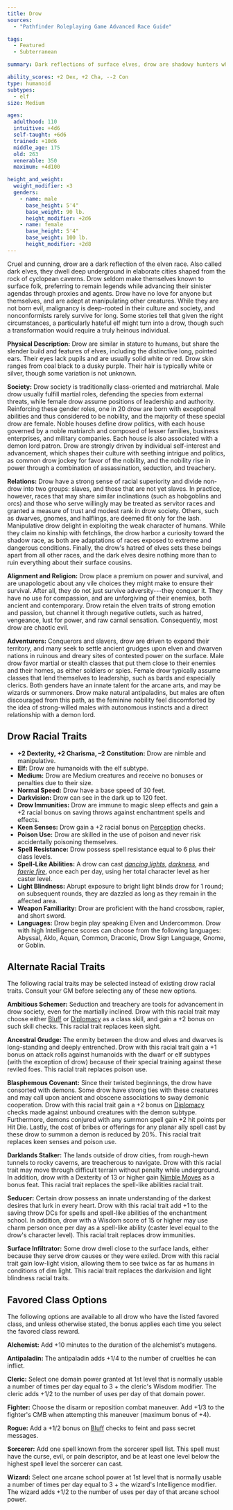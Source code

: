 ```yaml
---
title: Drow
sources:
  - "Pathfinder Roleplaying Game Advanced Race Guide"

tags:
  - Featured
  - Subterranean

summary: Dark reflections of surface elves, drow are shadowy hunters who strive to snuff out the world's light. Drow are powerful magical creatures who typically serve demons, and only their chaotic nature stops them from becoming an even greater menace. A select few forsake their race's depraved and nihilistic society to walk a heroic path.

ability_scores: +2 Dex, +2 Cha, --2 Con
type: humanoid
subtypes:
  - elf
size: Medium

ages:
  adulthood: 110
  intuitive: +4d6
  self-taught: +6d6
  trained: +10d6
  middle_age: 175
  old: 263
  venerable: 350
  maximum: +4d100

height_and_weight:
  weight_modifier: ×3
  genders:
    - name: male
      base_height: 5'4"
      base_weight: 90 lb.
      height_modifier: +2d6
    - name: female
      base_height: 5'4"
      base_weight: 100 lb.
      height_modifier: +2d8
---
```


Cruel and cunning, drow are a dark reflection of the elven race. Also called dark elves, they dwell deep underground in elaborate cities shaped from the rock of cyclopean caverns. Drow seldom make themselves known to surface folk, preferring to remain legends while advancing their sinister agendas through proxies and agents. Drow have no love for anyone but themselves, and are adept at manipulating other creatures. While they are not born evil, malignancy is deep-rooted in their culture and society, and nonconformists rarely survive for long. Some stories tell that given the right circumstances, a particularly hateful elf might turn into a drow, though such a transformation would require a truly heinous individual.

**Physical Description:** Drow are similar in stature to humans, but share the slender build and features of elves, including the distinctive long, pointed ears. Their eyes lack pupils and are usually solid white or red. Drow skin ranges from coal black to a dusky purple. Their hair is typically white or silver, though some variation is not unknown.

**Society:** Drow society is traditionally class-oriented and matriarchal. Male drow usually fulfill martial roles, defending the species from external threats, while female drow assume positions of leadership and authority. Reinforcing these gender roles, one in 20 drow are born with exceptional abilities and thus considered to be nobility, and the majority of these special drow are female. Noble houses define drow politics, with each house governed by a noble matriarch and composed of lesser families, business enterprises, and military companies. Each house is also associated with a demon lord patron. Drow are strongly driven by individual self-interest and advancement, which shapes their culture with seething intrigue and politics, as common drow jockey for favor of the nobility, and the nobility rise in power through a combination of assassination, seduction, and treachery.

**Relations:** Drow have a strong sense of racial superiority and divide non-drow into two groups: slaves, and those that are not yet slaves. In practice, however, races that may share similar inclinations (such as hobgoblins and orcs) and those who serve willingly may be treated as servitor races and granted a measure of trust and modest rank in drow society. Others, such as dwarves, gnomes, and halflings, are deemed fit only for the lash. Manipulative drow delight in exploiting the weak character of humans. While they claim no kinship with fetchlings, the drow harbor a curiosity toward the shadow race, as both are adaptations of races exposed to extreme and dangerous conditions. Finally, the drow's hatred of elves sets these beings apart from all other races, and the dark elves desire nothing more than to ruin everything about their surface cousins.

**Alignment and Religion:** Drow place a premium on power and survival, and are unapologetic about any vile choices they might make to ensure their survival. After all, they do not just survive adversity---they conquer it. They have no use for compassion, and are unforgiving of their enemies, both ancient and contemporary. Drow retain the elven traits of strong emotion and passion, but channel it through negative outlets, such as hatred, vengeance, lust for power, and raw carnal sensation. Consequently, most drow are chaotic evil.

**Adventurers:** Conquerors and slavers, drow are driven to expand their territory, and many seek to settle ancient grudges upon elven and dwarven nations in ruinous and dreary sites of contested power on the surface. Male drow favor martial or stealth classes that put them close to their enemies and their homes, as either soldiers or spies. Female drow typically assume classes that lend themselves to leadership, such as bards and especially clerics. Both genders have an innate talent for the arcane arts, and may be wizards or summoners. Drow make natural antipaladins, but males are often discouraged from this path, as the feminine nobility feel discomforted by the idea of strong-willed males with autonomous instincts and a direct relationship with a demon lord.

## Drow Racial Traits

- **+2 Dexterity, +2 Charisma, –2 Constitution:** Drow are nimble and manipulative.
- **Elf:** Drow are humanoids with the elf subtype.
- **Medium:** Drow are Medium creatures and receive no bonuses or penalties due to their size.
- **Normal Speed:** Drow have a base speed of 30 feet.
- **Darkvision:** Drow can see in the dark up to 120 feet.
- **Drow Immunities:** Drow are immune to magic sleep effects and gain a +2 racial bonus on saving throws against enchantment spells and effects.
- **Keen Senses:** Drow gain a +2 racial bonus on [Perception](/skills/perception/) checks.
- **Poison Use:** Drow are skilled in the use of poison and never risk accidentally poisoning themselves.
- **Spell Resistance:** Drow possess spell resistance equal to 6 plus their class levels.
- **Spell-Like Abilities:** A drow can cast [*dancing lights*](/spells/dancing-lights/), [*darkness*](/spells/darkness/), and [*faerie fire*](/spells/faerie-fire/), once each per day, using her total character level as her caster level.
- **Light Blindness:** Abrupt exposure to bright light blinds drow for 1 round; on subsequent rounds, they are dazzled as long as they remain in the affected area.
- **Weapon Familiarity:** Drow are proficient with the hand crossbow, rapier, and short sword.
- **Languages:** Drow begin play speaking Elven and Undercommon. Drow with high Intelligence scores can choose from the following languages: Abyssal, Aklo, Aquan, Common, Draconic, Drow Sign Language, Gnome, or Goblin.

## Alternate Racial Traits

The following racial traits may be selected instead of existing drow racial traits. Consult your GM before selecting any of these new options.

**Ambitious Schemer:** Seduction and treachery are tools for advancement in drow society, even for the martially inclined. Drow with this racial trait may choose either [Bluff](/skills/bluff/) or [Diplomacy](/skills/diplomacy/) as a class skill, and gain a +2 bonus on such skill checks. This racial trait replaces keen sight.

**Ancestral Grudge:** The enmity between the drow and elves and dwarves is long-standing and deeply entrenched. Drow with this racial trait gain a +1 bonus on attack rolls against humanoids with the dwarf or elf subtypes (with the exception of drow) because of their special training against these reviled foes. This racial trait replaces poison use.

**Blasphemous Covenant:** Since their twisted beginnings, the drow have consorted with demons. Some drow have strong ties with these creatures and may call upon ancient and obscene associations to sway demonic cooperation. Drow with this racial trait gain a +2 bonus on [Diplomacy](/skills/diplomacy/) checks made against unbound creatures with the demon subtype. Furthermore, demons conjured with any summon spell gain +2 hit points per Hit Die. Lastly, the cost of bribes or offerings for any planar ally spell cast by these drow to summon a demon is reduced by 20%. This racial trait replaces keen senses and poison use.

**Darklands Stalker:** The lands outside of drow cities, from rough-hewn tunnels to rocky caverns, are treacherous to navigate. Drow with this racial trait may move through difficult terrain without penalty while underground. In addition, drow with a Dexterity of 13 or higher gain [Nimble Moves](/feats/nimble-moves/) as a bonus feat. This racial trait replaces the spell-like abilities racial trait.

**Seducer:** Certain drow possess an innate understanding of the darkest desires that lurk in every heart. Drow with this racial trait add +1 to the saving throw DCs for spells and spell-like abilities of the enchantment school. In addition, drow with a Wisdom score of 15 or higher may use charm person once per day as a spell-like ability (caster level equal to the drow's character level). This racial trait replaces drow immunities.

**Surface Infiltrator:** Some drow dwell close to the surface lands, either because they serve drow causes or they were exiled. Drow with this racial trait gain low-light vision, allowing them to see twice as far as humans in conditions of dim light. This racial trait replaces the darkvision and light blindness racial traits.

## Favored Class Options

The following options are available to all drow who have the listed favored class, and unless otherwise stated, the bonus applies each time you select the favored class reward.

**Alchemist:** Add +10 minutes to the duration of the alchemist's mutagens.

**Antipaladin:** The antipaladin adds +1/4 to the number of cruelties he can inflict.

**Cleric:** Select one domain power granted at 1st level that is normally usable a number of times per day equal to 3 + the cleric's Wisdom modifier. The cleric adds +1/2 to the number of uses per day of that domain power.

**Fighter:** Choose the disarm or reposition combat maneuver. Add +1/3 to the fighter's CMB when attempting this maneuver (maximum bonus of +4).

**Rogue:** Add a +1/2 bonus on [Bluff](/skills/bluff/) checks to feint and pass secret messages.

**Sorcerer:** Add one spell known from the sorcerer spell list. This spell must have the curse, evil, or pain descriptor, and be at least one level below the highest spell level the sorcerer can cast.

**Wizard:** Select one arcane school power at 1st level that is normally usable a number of times per day equal to 3 + the wizard's Intelligence modifier. The wizard adds +1/2 to the number of uses per day of that arcane school power.
